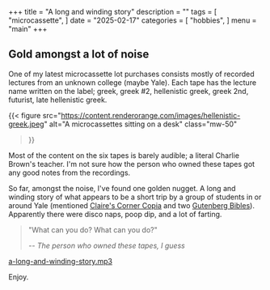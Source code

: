 +++
title = "A long and winding story"
description = ""
tags = [
    "microcassette",
]
date = "2025-02-17"
categories = [
    "hobbies",
]
menu = "main"
+++

## Gold amongst a lot of noise

One of my latest microcassette lot purchases consists mostly of recorded lectures from an unknown college (maybe Yale).  Each tape has the lecture name written on the label; greek, greek #2, hellenistic greek, greek 2nd, futurist, late hellenistic greek.

{{< figure
    src="https://content.renderorange.com/images/hellenistic-greek.jpeg"
    alt="A microcassettes sitting on a desk"
    class="mw-50"
>}}

Most of the content on the six tapes is barely audible; a literal Charlie Brown's teacher.  I'm not sure how the person who owned these tapes got any good notes from the recordings.

So far, amongst the noise, I've found one golden nugget.  A long and winding story of what appears to be a short trip by a group of students in or around Yale (mentioned [Claire's Corner Copia](https://www.clairescornercopia.com/) and two [Gutenberg Bibles](https://beineckegutenberg.yale.edu/yale-copy)).  Apparently there were disco naps, poop dip, and a lot of farting.

> "What can you do?  What can you do?"
> 
> *-- The person who owned these tapes, I guess*

[a-long-and-winding-story.mp3](https://content.renderorange.com/audio/microcassettes/a-long-and-winding-story.mp3)

Enjoy.

